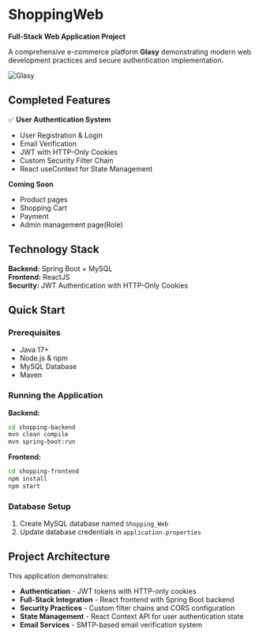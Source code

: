 # ShoppingWeb

**Full-Stack Web Application Project**

A comprehensive e-commerce platform **Glasy** demonstrating modern web development practices and secure authentication implementation.

![Glasy](https://github.com/user-attachments/assets/60510ab9-1795-46c0-9046-ccce3e622434)

## Completed Features

✅ **User Authentication System**
- User Registration & Login
- Email Verification
- JWT with HTTP-Only Cookies
- Custom Security Filter Chain
- React useContext for State Management

**Coming Soon**
 - Product pages
 - Shopping Cart
 - Payment
 - Admin management page(Role)

## Technology Stack

**Backend:** Spring Boot + MySQL  
**Frontend:** ReactJS  
**Security:** JWT Authentication with HTTP-Only Cookies

## Quick Start

### Prerequisites
- Java 17+
- Node.js & npm
- MySQL Database
- Maven

### Running the Application

**Backend:**
```bash
cd shopping-backend
mvn clean compile
mvn spring-boot:run
```

**Frontend:**
```bash
cd shopping-frontend
npm install
npm start
```

### Database Setup
1. Create MySQL database named `Shopping_Web`
2. Update database credentials in `application.properties`

## Project Architecture

This application demonstrates:
- **Authentication** - JWT tokens with HTTP-only cookies
- **Full-Stack Integration** - React frontend with Spring Boot backend
- **Security Practices** - Custom filter chains and CORS configuration
- **State Management** - React Context API for user authentication state
- **Email Services** - SMTP-based email verification system
